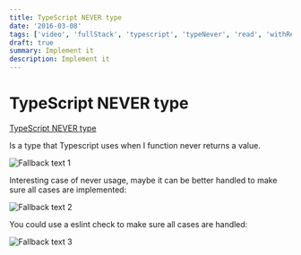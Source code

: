 ```yaml
---
title: TypeScript NEVER type
date: '2016-03-08'
tags: ['video', 'fullStack', 'typescript', 'typeNever', 'read', 'withResume']
draft: true
summary: Implement it
description: Implement it
---
```


# TypeScript NEVER type


[TypeScript NEVER type](https://www.youtube.com/watch?v=aldIFYWu6xc&ab_channel=BasaratCodes)


Is a type that Typescript uses when I function never returns a value.

![Fallback text 1](/static/assets/pasted-image-20221008092419.png)


Interesting case of never usage, maybe it can be better handled to make sure all cases are implemented:

![Fallback text 2](/static/assets/pasted-image-20221008092738.png)


You could use a eslint check to make sure all cases are handled:

![Fallback text 3](/static/assets/pasted-image-20221008093836.png)



